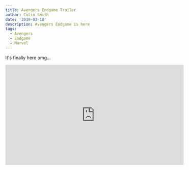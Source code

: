 ```yaml
---
title: Avengers Endgame Trailer
author: Colin Smith
date: '2019-03-18'
description: Avengers Endgame is here
tags:
  - Avengers
  - Endgame
  - Marvel
---
```


It's finally here omg...

<iframe width="560" height="315" src="https://www.youtube.com/embed/TcMBFSGVi1c" frameborder="0" allowfullscreen></iframe>
